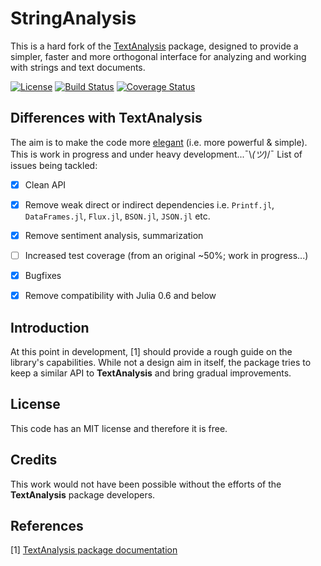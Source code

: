 # StringAnalysis

This is a hard fork of the [TextAnalysis](https://github.com/JuliaText/TextAnalysis.jl) package, designed to provide a simpler, faster and more orthogonal interface for analyzing and working with strings and text documents.

[![License](http://img.shields.io/badge/license-MIT-brightgreen.svg?style=flat)](LICENSE.md)
[![Build Status](https://travis-ci.org/zgornel/StringAnalysis.jl.svg?branch=master)](https://travis-ci.org/zgornel/StringAnalysis.jl)
[![Coverage Status](https://coveralls.io/repos/github/zgornel/StringAnalysis.jl/badge.svg?branch=master)](https://coveralls.io/github/zgornel/StringAnalysis.jl?branch=master)


## Differences with **TextAnalysis**
The aim is to make the code more [elegant](https://nakamotoinstitute.org/static/docs/taoup.pdf) (i.e. more powerful & simple).
This is work in progress and under heavy development...¯\\_(ツ)_/¯
List of issues being tackled:
- [x] Clean API
- [x] Remove weak direct or indirect dependencies i.e. `Printf.jl`, `DataFrames.jl`, `Flux.jl`, `BSON.jl`, `JSON.jl` etc.
- [x] Remove sentiment analysis, summarization
- [ ] Increased test coverage (from an original ~50%; work in progress...) 
- [x] Bugfixes
- [x] Remove compatibility with Julia 0.6 and below


## Introduction
At this point in development, [1] should provide a rough guide on the library's capabilities. While not a design aim in itself, the package tries to keep a similar API to **TextAnalysis** and bring gradual improvements.


## License

This code has an MIT license and therefore it is free.


## Credits

This work would not have been possible without the efforts of the **TextAnalysis** package developers.


## References

[1] [TextAnalysis package documentation](http://juliatext.github.io/TextAnalysis.jl/)
